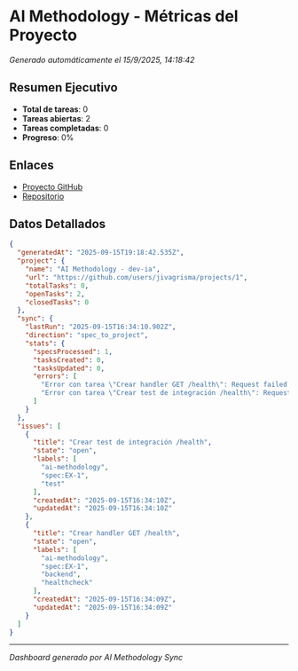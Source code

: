 # AI Methodology - Métricas del Proyecto

*Generado automáticamente el 15/9/2025, 14:18:42*

## Resumen Ejecutivo

- **Total de tareas**: 0
- **Tareas abiertas**: 2
- **Tareas completadas**: 0
- **Progreso**: 0%

## Enlaces

- [Proyecto GitHub](https://github.com/users/jivagrisma/projects/1)
- [Repositorio](https://github.com/jivagrisma/dev-ia)

## Datos Detallados

```json
{
  "generatedAt": "2025-09-15T19:18:42.535Z",
  "project": {
    "name": "AI Methodology - dev-ia",
    "url": "https://github.com/users/jivagrisma/projects/1",
    "totalTasks": 0,
    "openTasks": 2,
    "closedTasks": 0
  },
  "sync": {
    "lastRun": "2025-09-15T16:34:10.902Z",
    "direction": "spec_to_project",
    "stats": {
      "specsProcessed": 1,
      "tasksCreated": 0,
      "tasksUpdated": 0,
      "errors": [
        "Error con tarea \"Crear handler GET /health\": Request failed due to following response errors:\n - Field 'addProjectV2ItemByContentId' doesn't exist on type 'Mutation'\n - Variable $projectId is declared by anonymous mutation but not used\n - Variable $contentId is declared by anonymous mutation but not used",
        "Error con tarea \"Crear test de integración /health\": Request failed due to following response errors:\n - Field 'addProjectV2ItemByContentId' doesn't exist on type 'Mutation'\n - Variable $projectId is declared by anonymous mutation but not used\n - Variable $contentId is declared by anonymous mutation but not used"
      ]
    }
  },
  "issues": [
    {
      "title": "Crear test de integración /health",
      "state": "open",
      "labels": [
        "ai-methodology",
        "spec:EX-1",
        "test"
      ],
      "createdAt": "2025-09-15T16:34:10Z",
      "updatedAt": "2025-09-15T16:34:10Z"
    },
    {
      "title": "Crear handler GET /health",
      "state": "open",
      "labels": [
        "ai-methodology",
        "spec:EX-1",
        "backend",
        "healthcheck"
      ],
      "createdAt": "2025-09-15T16:34:09Z",
      "updatedAt": "2025-09-15T16:34:09Z"
    }
  ]
}
```

---
*Dashboard generado por AI Methodology Sync*
